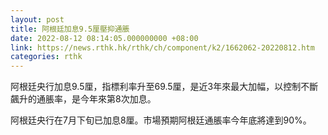 ```yaml
---
layout: post
title: 阿根廷加息9.5厘壓抑通脹
date: 2022-08-12 08:14:05.000000000 +08:00
link: https://news.rthk.hk/rthk/ch/component/k2/1662062-20220812.htm
categories: rthk
---
```


阿根廷央行加息9.5厘，指標利率升至69.5厘，是近3年來最大加幅，以控制不斷飆升的通脹率，是今年來第8次加息。

阿根廷央行在7月下旬已加息8厘。市場預期阿根廷通脹率今年底將達到90%。
